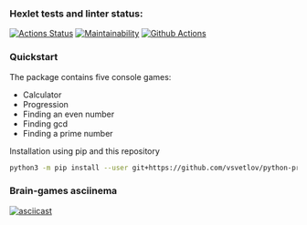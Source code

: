### Hexlet tests and linter status:
[![Actions Status](https://github.com/vsvetlov/python-project-lvl1/workflows/hexlet-check/badge.svg)](https://github.com/vsvetlov/python-project-lvl1/actions)
[![Maintainability](https://api.codeclimate.com/v1/badges/d070104d563938fd07d4/maintainability)](https://codeclimate.com/github/vsvetlov/python-project-lvl1/maintainability)
[![Github Actions](https://github.com/vsvetlov/python-project-lvl1/workflows/CI/badge.svg)](https://github.com/vsvetlov/python-project-lvl1/actions)

### Quickstart
The package contains five console games:

- Calculator
- Progression
- Finding an even number
- Finding gcd
- Finding a prime number

Installation using pip and this repository
```bash
python3 -m pip install --user git+https://github.com/vsvetlov/python-project-lvl1.git
```
### Brain-games asciinema
[![asciicast](https://asciinema.org/a/395697.png)](https://asciinema.org/a/395697?speed=2)
